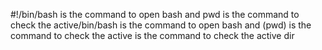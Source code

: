 #!/bin/bash is the command to open bash and pwd is the command to check the active/bin/bash is the command to open bash and (pwd) is the command to check the active is the command to check the active dir
